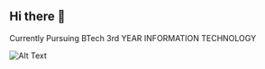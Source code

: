 ## Hi there 👋

<!--
**DurgaraniSanam/DurgaraniSanam** is a ✨ _special_ ✨ repository because its `README.md` (this file) appears on your GitHub profile.

Here are some ideas to get you started:

- 🔭 I’m currently working on ...
- 🌱 I’m currently learning ...
- 👯 I’m looking to collaborate on ...
- 🤔 I’m looking for help with ...
- 💬 Ask me about ...
- 📫 How to reach me: ...
- 😄 Pronouns: ...
- ⚡ Fun fact: ...
-->Currently Pursuing BTech 3rd YEAR INFORMATION TECHNOLOGY
![Alt Text](https://user-images.githubusercontent.com/74038190/236119160-976a0405-caa7-470c-9356-16d43402ea0a.gif)
